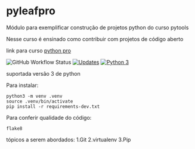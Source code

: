 # pyleafpro 
Módulo para exemplificar construção de projetos python do curso pytools

Nesse curso é ensinado como contribuir com projetos de código aberto

link para curso [python pro](https://www.python.pro.br/curso-de-python-gratis)

![GitHub Workflow Status](https://img.shields.io/github/workflow/status/pouster-audio/pyleafpro/Python%20application)
[![Updates](https://pyup.io/repos/github/Pouster-audio/pyleafpro/shield.svg)](https://pyup.io/repos/github/Pouster-audio/pyleafpro/)
[![Python 3](https://pyup.io/repos/github/Pouster-audio/pyleafpro/python-3-shield.svg)](https://pyup.io/repos/github/Pouster-audio/pyleafpro/)

suportada versão 3 de python

Para instalar:

```console
python3 -m venv .venv
source .venv/bin/activate
pip install -r requirements-dev.txt
```

Para conferir qualidade do código:

```console
flake8

```

tópicos a serem abordados:
  1.Git
  2.virtualenv
  3.Pip
